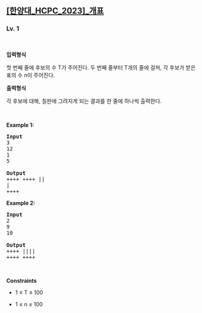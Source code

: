 <h2><a href="https://softeer.ai/practice/7698">[한양대_HCPC_2023]_개표</a></h2><h3>Lv. 1</h3>
<br/><p><strong>입력형식</strong><p>첫 번째 줄에 후보의 수 T가 주어진다. 두 번째 줄부터 T개의 줄에 걸쳐, 각 후보가 받은 표의 수 n이 주어진다. </p></p><p><strong>출력형식</strong><p>각 후보에 대해, 칠판에 그려지게 되는 결과를 한 줄에 하나씩 출력한다.</p></p>
<br/><p><strong class="example">Example 1:</strong>
<pre><strong>Input
</strong>3
12
1
5
<strong>
Output
</strong>++++ ++++ ||
|
++++
</pre></p>
<p><strong class="example">Example 2:</strong>
<pre><strong>Input
</strong>2
9
10
<strong>
Output
</strong>++++ ||||
++++ ++++
</pre></p>
<br/><p><strong>Constraints</strong><ul><li><p class="qti-paragraph" dir="ltr"><span>1 ≤ T ≤ 100</span></p></li><li><p class="qti-paragraph" dir="ltr"><span>1 ≤ n ≤ 100</span></p></li></ul></p>